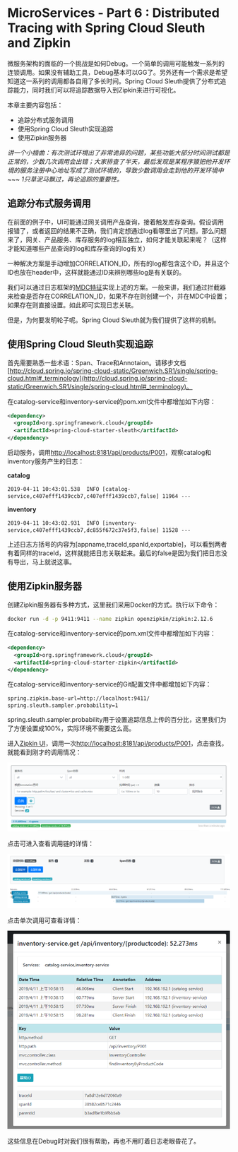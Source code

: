 # MicroServices - Part 6 : Distributed Tracing with Spring Cloud Sleuth and Zipkin
微服务架构的面临的一个挑战是如何Debug。一个简单的调用可能触发一系列的连锁调用。如果没有辅助工具，Debug基本可以GG了。另外还有一个需求是希望知道这一系列的调用都各自用了多长时间。Spring Cloud Sleuth提供了分布式追踪能力，同时我们可以将追踪数据导入到Zipkin来进行可视化。

本章主要内容包括：
- 追踪分布式服务调用
- 使用Spring Cloud Sleuth实现追踪
- 使用Zipkin服务器

*讲一个小插曲：有次测试环境出了非常诡异的问题，某些功能大部分时间测试都是正常的，少数几次调用会出错；大家排查了半天，最后发现是某程序猿把他开发环境的服务注册中心地址写成了测试环境的，导致少数调用会走到他的开发环境中~~~ 1只草泥马飘过，再论追踪的重要性。*

## 追踪分布式服务调用
在前面的例子中，UI可能通过网关调用产品查询，接着触发库存查询。假设调用报错了，或者返回的结果不正确，我们肯定想通过log看哪里出了问题。那么问题来了，网关、产品服务、库存服务的log相互独立，如何才能关联起来呢？（这样才能知道哪些产品查询的log和库存查询的log有关）

一种解决方案是手动增加CORRELATION_ID，所有的log都包含这个ID，并且这个ID也放在header中，这样就能通过ID来辨别哪些log是有关联的。

我们可以通过日志框架的[MDC特征](https://logback.qos.ch/manual/mdc.html)实现上述的方案。一般来讲，我们通过拦截器来检查是否存在CORRELATION_ID，如果不存在则创建一个，并在MDC中设置；如果存在则直接设置。如此即可实现日志关联。

但是，为何要发明轮子呢。Spring Cloud Sleuth就为我们提供了这样的机制。

## 使用Spring Cloud Sleuth实现追踪
首先需要熟悉一些术语：Span、Trace和Annotaion。请移步文档[http://cloud.spring.io/spring-cloud-static/Greenwich.SR1/single/spring-cloud.html#_terminology](http://cloud.spring.io/spring-cloud-static/Greenwich.SR1/single/spring-cloud.html#_terminology)。

在catalog-service和inventory-service的pom.xml文件中都增加如下内容：
```xml
<dependency>
  <groupId>org.springframework.cloud</groupId>
  <artifactId>spring-cloud-starter-sleuth</artifactId>
</dependency>
```
启动服务，调用[http://localhost:8181/api/products/P001](http://localhost:8181/api/products/P001)，观察catalog和inventory服务产生的日志：

**catalog**
```
2019-04-11 10:43:01.538  INFO [catalog-service,c407efff1439ccb7,c407efff1439ccb7,false] 11964 ---
```
**inventory**
```
2019-04-11 10:43:02.931  INFO [inventory-service,c407efff1439ccb7,dc855f672c37e5f3,false] 11528 ---
```
上述日志方括号的内容为[appname,traceId,spanId,exportable]，可以看到两者有着同样的traceId，这样就能把日志关联起来。最后的false是因为我们把日志没有导出，马上就说这事。

## 使用Zipkin服务器
创建Zipkin服务器有多种方式，这里我们采用Docker的方式。执行以下命令：
```sh
docker run -d -p 9411:9411 --name zipkin openzipkin/zipkin:2.12.6
```
在catalog-service和inventory-service的pom.xml文件中都增加如下内容：
```xml
<dependency>
  <groupId>org.springframework.cloud</groupId>
  <artifactId>spring-cloud-starter-zipkin</artifactId>
</dependency>
```
在catalog-service和inventory-service的Git配置文件中都增加如下内容：
```
spring.zipkin.base-url=http://localhost:9411/
spring.sleuth.sampler.probability=1
```
spring.sleuth.sampler.probability用于设置追踪信息上传的百分比，这里我们为了方便设置成100%，实际环境不需要这么高。

进入[Zipkin UI](http://localhost:9411/zipkin/)，调用一次[http://localhost:8181/api/products/P001](http://localhost:8181/api/products/P001)，点击查找，就能看到刚才的调用情况：

![Zipkin查找](https://github.com/sumuzhou/microservice-spring-cloud/blob/master/ch6-tracing/20190411105837.png "Zipkin查找")

点击可进入查看调用链的详情：

![Zipkin调用链](https://github.com/sumuzhou/microservice-spring-cloud/blob/master/ch6-tracing/20190411105923.png "Zipkin调用链")

点击单次调用可查看详情：

![Zipkin单次调用](https://github.com/sumuzhou/microservice-spring-cloud/blob/master/ch6-tracing/20190411105953.png "Zipkin单次调用")

这些信息在Debug时对我们很有帮助，再也不用盯着日志老眼昏花了。
